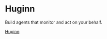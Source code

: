 # Huginn

Build agents that monitor and act on your behalf. 

[Huginn](https://github.com/cantino/huginn)